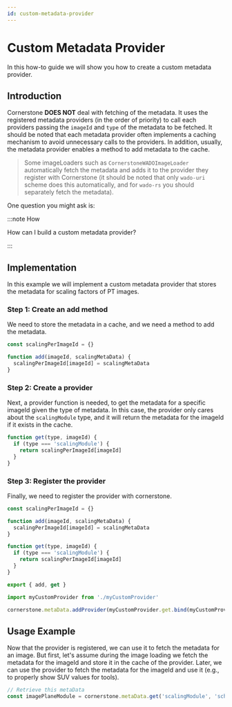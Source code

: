 ```yaml
---
id: custom-metadata-provider
---
```


# Custom Metadata Provider

In this how-to guide we will show you how to create a custom metadata provider.

## Introduction

Cornerstone **DOES NOT** deal with fetching of the metadata. It uses the registered
metadata providers (in the order of priority) to call each providers passing the `imageId` and
`type` of the metadata to be fetched. It should be noted that each metadata provider
often implements a caching mechanism to avoid unnecessary calls to the providers. In addition,
usually, the metadata provider enables a method to add metadata to the cache.

> Some imageLoaders such as `CornerstoneWADOImageLoader` automatically fetch the metadata
> and adds it to the provider they register with Cornerstone (it should be noted that
> only `wado-uri` scheme does this automatically, and for `wado-rs` you should separately
> fetch the metadata).

One question you might ask is:

:::note How

How can I build a custom metadata provider?

:::

## Implementation

In this example we will implement a custom metadata provider that stores the metadata
for scaling factors of PT images.

### Step 1: Create an add method

We need to store the metadata in a cache, and we need a method to add the metadata.

```js
const scalingPerImageId = {}

function add(imageId, scalingMetaData) {
  scalingPerImageId[imageId] = scalingMetaData
}
```

### Step 2: Create a provider

Next, a provider function is needed, to get the metadata for a specific imageId given
the type of metadata. In this case, the provider only cares about the `scalingModule` type,
and it will return the metadata for the imageId if it exists in the cache.

```js
function get(type, imageId) {
  if (type === 'scalingModule') {
    return scalingPerImageId[imageId]
  }
}
```

### Step 3: Register the provider

Finally, we need to register the provider with cornerstone.

```js title="/src/myCustomProvider.js"
const scalingPerImageId = {}

function add(imageId, scalingMetaData) {
  scalingPerImageId[imageId] = scalingMetaData
}

function get(type, imageId) {
  if (type === 'scalingModule') {
    return scalingPerImageId[imageId]
  }
}

export { add, get }
```

```js title="src/registerProvider.js"
import myCustomProvider from './myCustomProvider'

cornerstone.metaData.addProvider(myCustomProvider.get.bind(myCustomProvider))
```


## Usage Example

Now that the provider is registered, we can use it to fetch the metadata for an image.
But first, let's assume during the image loading we fetch the metadata for the imageId
and store it in the cache of the provider. Later, we can use the provider to fetch the
metadata for the imageId and use it (e.g., to properly show SUV values for tools).

```js
// Retrieve this metaData
const imagePlaneModule = cornerstone.metaData.get('scalingModule', 'scheme://imageId')
```
